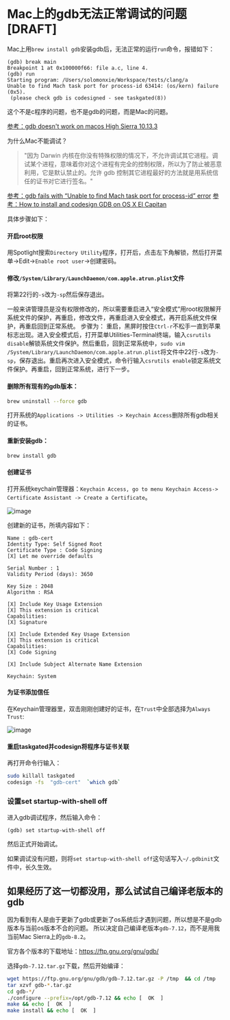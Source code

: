 # Mac上的gdb无法正常调试的问题 [DRAFT]

Mac上用`brew install gdb`安装gdb后，无法正常的运行`run`命令，报错如下：
```
(gdb) break main
Breakpoint 1 at 0x100000f66: file a.c, line 4.
(gdb) run
Starting program: /Users/solomonxie/Workspace/tests/clang/a
Unable to find Mach task port for process-id 63414: (os/kern) failure (0x5).
 (please check gdb is codesigned - see taskgated(8))
```

这个不是c程序的问题，也不是gdb的问题，而是Mac的问题。

[参考：gdb doesn't work on macos High Sierra 10.13.3](https://stackoverflow.com/questions/49001329/gdb-doesnt-work-on-macos-high-sierra-10-13-3)


为什么Mac不能调试？

> "因为 Darwin 内核在你没有特殊权限的情况下，不允许调试其它进程。调试某个进程，意味着你对这个进程有完全的控制权限，所以为了防止被恶意利用，它是默认禁止的。允许 gdb 控制其它进程最好的方法就是用系统信任的证书对它进行签名。"



[参考：gdb fails with “Unable to find Mach task port for process-id” error](https://stackoverflow.com/a/48550474/9172013)
[参考：How to install and codesign GDB on OS X El Capitan](https://medium.com/@royalstream/how-to-install-and-codesign-gdb-on-os-x-el-capitan-aab3d1172e95)

具体步骤如下：


#### 开启root权限

用Spotlight搜索`Directory Utility`程序，打开后，点击左下角解锁，然后打开菜单->Edit->`Enable root user`->创建密码。

#### 修改`/System/Library/LaunchDaemon/com.apple.atrun.plist`文件

将第22行的`-s`改为`-sp`然后保存退出。

一般来讲管理员是没有权限修改的，所以需要重启进入“安全模式”用root权限解开系统文件的保护，再重启，修改文件，再重启进入安全模式，再开启系统文件保护，再重启回到正常系统。
步骤为：
重启，黑屏时按住`Ctrl-r`不松手一直到苹果标志出现。进入安全模式后，打开菜单Utilities-Terminal终端，输入`csrutils disable`解锁系统文件保护。然后重启，回到正常系统中，`sudo vim /System/Library/LaunchDaemon/com.apple.atrun.plist`将文件中22行`-s`改为`-sp`，保存退出。重启再次进入安全模式，命令行输入`csrutils enable`锁定系统文件保护。再重启，回到正常系统，进行下一步。

#### 删除所有现有的gdb版本：

```sh
brew uninstall --force gdb
```

打开系统的`Applications -> Utilities -> Keychain Access`删除所有gdb相关的证书。

#### 重新安装gdb：

```sh
brew install gdb
```

#### 创建证书

打开系统keychain管理器：`Keychain Access, go to menu Keychain Access-> Certificate Assistant -> Create a Certificate`。

![image](https://user-images.githubusercontent.com/14041622/51975590-93e22100-24bd-11e9-91b3-319e7e2d8bf3.png)

创建新的证书，所填内容如下：
```
Name : gdb-cert
Identity Type: Self Signed Root
Certificate Type : Code Signing
[X] Let me override defaults

Serial Number : 1
Validity Period (days): 3650

Key Size : 2048
Algorithm : RSA

[X] Include Key Usage Extension
[X] This extension is critical
Capabilities:
[X] Signature

[X] Include Extended Key Usage Extension
[X] This extension is critical
Capabilities:
[X] Code Signing

[X] Include Subject Alternate Name Extension

Keychain: System
```

#### 为证书添加信任

在Keychain管理器里，双击刚刚创建好的证书，在`Trust`中全部选择为`Always Trust`:

![image](https://user-images.githubusercontent.com/14041622/51975556-8167e780-24bd-11e9-8ce1-2e84dbdbf4db.png)


#### 重启taskgated并codesign将程序与证书关联

再打开命令行输入：
```sh
sudo killall taskgated
codesign -fs  "gdb-cert"  `which gdb`
```

### 设置set startup-with-shell off

进入gdb调试程序，然后输入命令：
```
(gdb) set startup-with-shell off
```

然后正式开始调试。

如果调试没有问题，则将`set startup-with-shell off`这句话写入`~/.gdbinit`文件中，长久生效。


## 如果经历了这一切都没用，那么试试自己编译老版本的gdb

因为看到有人是由于更新了gdb或更新了os系统后才遇到问题，所以想是不是gdb版本与当前os版本不合的问题。
所以决定自己编译老版本`gdb-7.12`，而不是用我当前Mac Sierra上的`gdb-8.2`。

官方各个版本的下载地址：https://ftp.gnu.org/gnu/gdb/

选择`gdb-7.12.tar.gz`下载，然后开始编译：
```sh
wget https://ftp.gnu.org/gnu/gdb/gdb-7.12.tar.gz -P /tmp  && cd /tmp
tar xzvf gdb-*.tar.gz
cd gdb-*/
./configure --prefix=/opt/gdb-7.12 && echo [  OK  ]
make && echo [  OK  ]
make install && echo [  OK  ]
```

